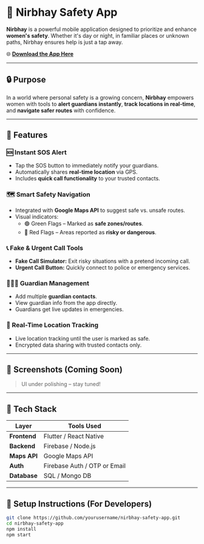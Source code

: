# 🚨 Nirbhay Safety App

**Nirbhay** is a powerful mobile application designed to prioritize and enhance **women's safety**. Whether it's day or night, in familiar places or unknown paths, Nirbhay ensures help is just a tap away.

🌐 **[Download the App Here](https://your-app-link.com)**

---

## 🔒 Purpose

In a world where personal safety is a growing concern, **Nirbhay** empowers women with tools to **alert guardians instantly**, **track locations in real-time**, and **navigate safer routes** with confidence.

---

## 🚀 Features

### 🆘 Instant SOS Alert
- Tap the SOS button to immediately notify your guardians.
- Automatically shares **real-time location** via GPS.
- Includes **quick call functionality** to your trusted contacts.

### 🗺️ Smart Safety Navigation
- Integrated with **Google Maps API** to suggest safe vs. unsafe routes.
- Visual indicators:
  - 🟢 Green Flags – Marked as **safe zones/routes**.
  - 🔴 Red Flags – Areas reported as **risky or dangerous**.
  
### 📞 Fake & Urgent Call Tools
- **Fake Call Simulator:** Exit risky situations with a pretend incoming call.
- **Urgent Call Button:** Quickly connect to police or emergency services.

### 👨‍👩‍👧 Guardian Management
- Add multiple **guardian contacts**.
- View guardian info from the app directly.
- Guardians get live updates in emergencies.

### 📍 Real-Time Location Tracking
- Live location tracking until the user is marked as safe.
- Encrypted data sharing with trusted contacts only.

---

## 📱 Screenshots (Coming Soon)
> UI under polishing – stay tuned!

---

## 🧠 Tech Stack

| Layer       | Tools Used              |
|-------------|--------------------------|
| **Frontend** | Flutter / React Native  |
| **Backend**  | Firebase / Node.js      |
| **Maps API** | Google Maps API         |
| **Auth**     | Firebase Auth / OTP or Email   |
| **Database** | SQL / Mongo DB |

---

## 🔧 Setup Instructions (For Developers)

```bash
git clone https://github.com/yourusername/nirbhay-safety-app.git
cd nirbhay-safety-app
npm install
npm start
